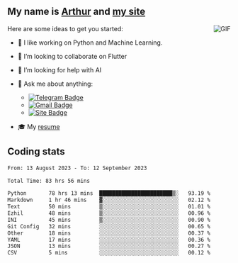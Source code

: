 
## My name is [Arthur](https://www.linkedin.com/in/arthur-novais-201420/) and [my site](https://arthurcn96.github.io/)

<!--
**Arthurcn96/Arthurcn96** is a ✨ _special_ ✨ repository because its `README.md` (this file) appears on your GitHub profile.
-->
<img align="right"  max-width="440" max-height="240" alt="GIF" src="https://raw.githubusercontent.com/Arthurcn96/Arthurcn96/master/helloThere.gif" />

Here are some ideas to get you started:

- 🤖 I like working on Python and Machine Learning.
- 👯 I’m looking to collaborate on Flutter
- 🤔 I’m looking for help with AI
- 💬 Ask me about anything:
    - [![Telegram Badge](https://img.shields.io/badge/-@Arthurcn9-0088cc?style=for-the-badge&logo=Telegram&logoColor=white)](https://t.me/Arthurcn9)
    - [![Gmail Badge](https://img.shields.io/badge/-@Arthurcn9-red?style=for-the-badge&logo=Gmail&logoColor=white)](mailto:Arthurcn96@gmail.com)
    - [![Site Badge](https://img.shields.io/badge/arthurcn96.github.io-informational?style=for-the-badge&logo=internetexplorer)](https://arthurcn96.github.io/)

- 🎓 My [resume](https://github.com/Arthurcn96/resume/blob/master/Resume_PT-BR.pdf)


## Coding stats
<!--START_SECTION:waka-->

```txt
From: 13 August 2023 - To: 12 September 2023

Total Time: 83 hrs 56 mins

Python       78 hrs 13 mins  ███████████████████████▒░   93.19 %
Markdown     1 hr 46 mins    ▓░░░░░░░░░░░░░░░░░░░░░░░░   02.12 %
Text         50 mins         ▒░░░░░░░░░░░░░░░░░░░░░░░░   01.01 %
Ezhil        48 mins         ▒░░░░░░░░░░░░░░░░░░░░░░░░   00.96 %
INI          45 mins         ▒░░░░░░░░░░░░░░░░░░░░░░░░   00.90 %
Git Config   32 mins         ░░░░░░░░░░░░░░░░░░░░░░░░░   00.65 %
Other        18 mins         ░░░░░░░░░░░░░░░░░░░░░░░░░   00.37 %
YAML         17 mins         ░░░░░░░░░░░░░░░░░░░░░░░░░   00.36 %
JSON         13 mins         ░░░░░░░░░░░░░░░░░░░░░░░░░   00.27 %
CSV          5 mins          ░░░░░░░░░░░░░░░░░░░░░░░░░   00.12 %
```

<!--END_SECTION:waka-->
